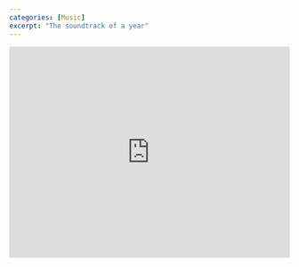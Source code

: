 ```yaml
---
categories: [Music]
excerpt: "The soundtrack of a year"
---
```

<iframe src="https://open.spotify.com/embed/playlist/1mdD8qKcmLNFl9F2jQwsXE?theme=0" width="100%" height="380" frameBorder="0" allowtransparency="true" allow="encrypted-media"></iframe>